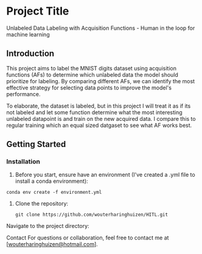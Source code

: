 # Project Title

Unlabeled Data Labeling with Acquisition Functions - Human in the loop for machine learning

## Introduction

This project aims to label the MNIST digits dataset using acquisition functions (AFs) to determine which unlabeled data the model should prioritize for labeling. By comparing different AFs, we can identify the most effective strategy for selecting data points to improve the model's performance.

To elaborate, the dataset is labeled, but in this project I will treat it as if its not labeled and let some function determine what the most interesting unlabeled datapoint is and train on the new acquired data. I compare this to regular training which an equal sized datgaset to see what AF works best.

## Getting Started

### Installation

1. Before you start, ensure have an environment (I've created a .yml file to install a conda environment):
  ```shell
  conda env create -f environment.yml
```

1. Clone the repository:

   ```shell
   git clone https://github.com/wouterharinghuizen/HITL.git
   
Navigate to the project directory:


Contact
For questions or collaboration, feel free to contact me at [wouterharinghuizen@hotmail.com].





